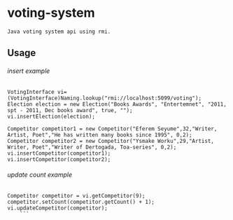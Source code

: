 # voting-system
 	Java voting system api using rmi.

## Usage
###### insert example
```
VotingInterface vi=(VotingInterface)Naming.lookup("rmi://localhost:5099/voting");
Election election = new Election("Books Awards", "Entertemnet", "2011, spt - 2011, Dec books award", true, "");
vi.insertElection(election);

Competitor competitor1 = new Competitor("Eferem Seyume",32,"Writer, Artist, Poet","He has written many books since 1995", 0,2);
Competitor competitor2 = new Competitor("Ysmake Worku",29,"Artist, Writer, Poet","Writer of Dertogada, Toa-series", 0,2);
vi.insertCompetitor(competitor1);
vi.insertCompetitor(competitor2);
```
###### update count example
```
Competitor competitor = vi.getCompetitor(9);
competitor.setCount(competitor.getCount() + 1);
vi.updateCompetitor(competitor);
    ```




